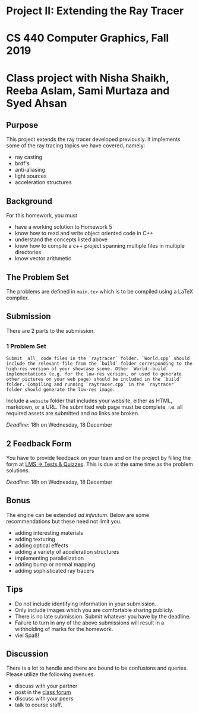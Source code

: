 # Project II: Extending the Ray Tracer
# CS 440 Computer Graphics, Fall 2019
# Class project with Nisha Shaikh, Reeba Aslam, Sami Murtaza and Syed Ahsan 

## Purpose

This project extends the ray tracer developed previously. It implements some of the ray tracing topics we have covered, namely:

- ray casting
- brdf's
- anti-aliasing
- light sources
- acceleration structures

## Background

For this homework, you must

- have a working solution to Homework 5
- know how to read and write object oriented code in C++
- understand the concepts listed above
- know how to compile a c++ project spanning multiple files in multiple directories
- know vector arithmetic

## The Problem Set

The problems are defined in `main.tex` which is to be compiled using a LaTeX compiler.


## Submission

There are 2 parts to the submission.

### 1 Problem Set

	Submit _all_ code files in the `raytracer` folder. `World.cpp` should include the relevant file from the `build` folder corresponding to the high-res version of your showcase scene. Other `World::build` implementations (e.g. for the low-res version, or used to generate other pictures on your web page) should be included in the `build` folder. Compiling and running `raytracer.cpp` in the `raytracer` folder should generate the low-res image.

Include a `website` folder that includes your website, either as HTML, markdown, or a URL. The submitted web page must be complete, i.e. all required assets are submitted and no links are broken.

_Deadline_: 18h on Wednesday, 18 December

## 2 Feedback Form

You have to provide feedback on your team and on the project by filling the form at [LMS -> Tests & Quizzes](https://lms.habib.edu.pk/x/WwHsDI). This is due at the same time as the problem solutions.

_Deadline_: 18h on Wednesday, 18 December

## Bonus

The engine can be extended _ad infinitum_. Below are some recommendations but these need not limit you.

- adding interesting materials
- adding texturing
- adding optical effects
- adding a variety of acceleration structures
- implementing parallelization
- adding bump or normal mapping
- adding sophisticated ray tracers

## Tips

- Do not include identifying information in your submission.
- Only include images which you are comfortable sharing publicly.
- There is no late submission. Submit whatever you have by the deadline.
- Failure to turn in any of the above submissions will result in a withholding of marks for the homework.
- viel Spaß!

## Discussion

There is a lot to handle and there are bound to be confusions and queries. Please utilize the following avenues.

- discuss with your partner
- post in the [class forum](https://habibedu.facebook.com/groups/1062098287331314/)
- discuss with your peers
- talk to course staff.
